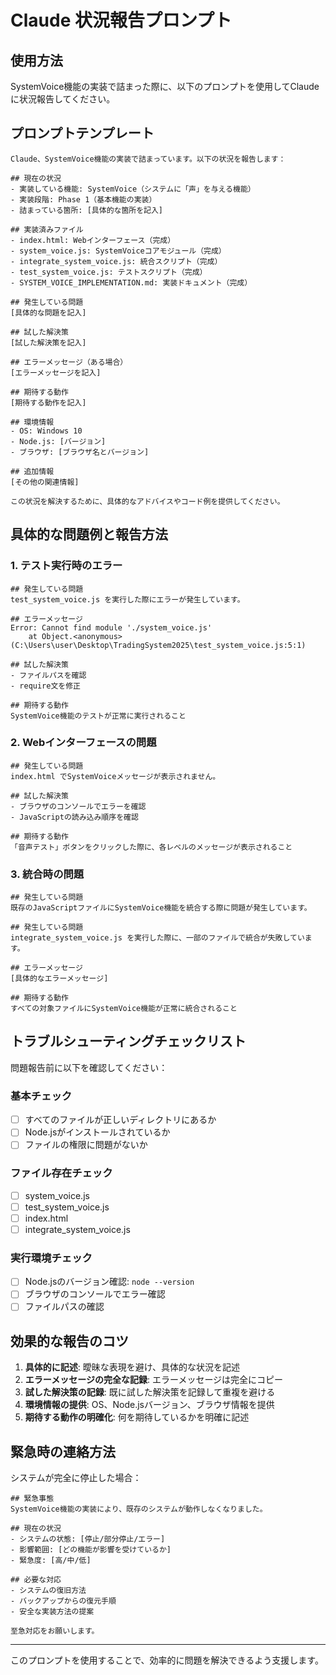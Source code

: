# Claude 状況報告プロンプト

## 使用方法

SystemVoice機能の実装で詰まった際に、以下のプロンプトを使用してClaudeに状況報告してください。

## プロンプトテンプレート

```
Claude、SystemVoice機能の実装で詰まっています。以下の状況を報告します：

## 現在の状況
- 実装している機能: SystemVoice（システムに「声」を与える機能）
- 実装段階: Phase 1（基本機能の実装）
- 詰まっている箇所: [具体的な箇所を記入]

## 実装済みファイル
- index.html: Webインターフェース（完成）
- system_voice.js: SystemVoiceコアモジュール（完成）
- integrate_system_voice.js: 統合スクリプト（完成）
- test_system_voice.js: テストスクリプト（完成）
- SYSTEM_VOICE_IMPLEMENTATION.md: 実装ドキュメント（完成）

## 発生している問題
[具体的な問題を記入]

## 試した解決策
[試した解決策を記入]

## エラーメッセージ（ある場合）
[エラーメッセージを記入]

## 期待する動作
[期待する動作を記入]

## 環境情報
- OS: Windows 10
- Node.js: [バージョン]
- ブラウザ: [ブラウザ名とバージョン]

## 追加情報
[その他の関連情報]

この状況を解決するために、具体的なアドバイスやコード例を提供してください。
```

## 具体的な問題例と報告方法

### 1. テスト実行時のエラー

```
## 発生している問題
test_system_voice.js を実行した際にエラーが発生しています。

## エラーメッセージ
Error: Cannot find module './system_voice.js'
    at Object.<anonymous> (C:\Users\user\Desktop\TradingSystem2025\test_system_voice.js:5:1)

## 試した解決策
- ファイルパスを確認
- require文を修正

## 期待する動作
SystemVoice機能のテストが正常に実行されること
```

### 2. Webインターフェースの問題

```
## 発生している問題
index.html でSystemVoiceメッセージが表示されません。

## 試した解決策
- ブラウザのコンソールでエラーを確認
- JavaScriptの読み込み順序を確認

## 期待する動作
「音声テスト」ボタンをクリックした際に、各レベルのメッセージが表示されること
```

### 3. 統合時の問題

```
## 発生している問題
既存のJavaScriptファイルにSystemVoice機能を統合する際に問題が発生しています。

## 発生している問題
integrate_system_voice.js を実行した際に、一部のファイルで統合が失敗しています。

## エラーメッセージ
[具体的なエラーメッセージ]

## 期待する動作
すべての対象ファイルにSystemVoice機能が正常に統合されること
```

## トラブルシューティングチェックリスト

問題報告前に以下を確認してください：

### 基本チェック
- [ ] すべてのファイルが正しいディレクトリにあるか
- [ ] Node.jsがインストールされているか
- [ ] ファイルの権限に問題がないか

### ファイル存在チェック
- [ ] system_voice.js
- [ ] test_system_voice.js
- [ ] index.html
- [ ] integrate_system_voice.js

### 実行環境チェック
- [ ] Node.jsのバージョン確認: `node --version`
- [ ] ブラウザのコンソールでエラー確認
- [ ] ファイルパスの確認

## 効果的な報告のコツ

1. **具体的に記述**: 曖昧な表現を避け、具体的な状況を記述
2. **エラーメッセージの完全な記録**: エラーメッセージは完全にコピー
3. **試した解決策の記録**: 既に試した解決策を記録して重複を避ける
4. **環境情報の提供**: OS、Node.jsバージョン、ブラウザ情報を提供
5. **期待する動作の明確化**: 何を期待しているかを明確に記述

## 緊急時の連絡方法

システムが完全に停止した場合：

```
## 緊急事態
SystemVoice機能の実装により、既存のシステムが動作しなくなりました。

## 現在の状況
- システムの状態: [停止/部分停止/エラー]
- 影響範囲: [どの機能が影響を受けているか]
- 緊急度: [高/中/低]

## 必要な対応
- システムの復旧方法
- バックアップからの復元手順
- 安全な実装方法の提案

至急対応をお願いします。
```

---

このプロンプトを使用することで、効率的に問題を解決できるよう支援します。
